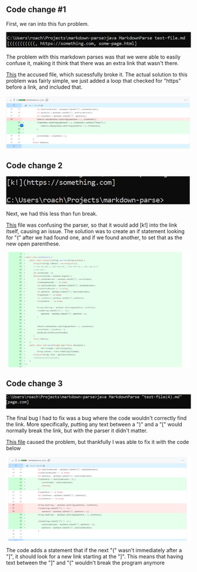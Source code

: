 
## Code change #1

First, we ran into this fun problem.

![this bad boy](img\badfileresult1.png)


The problem
with this markdown parses was that we were able to easily confuse it, making it think that there was an extra link that wasn't there. 


[This](https://github.com/fighterkabir/markdown-parse/commit/0e05f82551ef8c36d66acbe3d82309b472dfdd9d) 
the accused file, which sucessfully broke it. The actual solution to this problem was fairly simple, we just added a loop that checked for "https" before a link, and included that. 

![This bad boy](img\failedtestfile.png)







## Code change 2


![bad pictures](img\badfileresult2.png)

Next, we had this less than fun break. 

[This](https://github.com/fantasticfishman/markdown-parse/commit/5c75bdd0f93c274757cfc52fb43b521f0a53cd9c)
file was confusing the parser, so that it would add [k!] into the link itself, causing an issue. The solution was to create an if statement looking for "(" after we had found one, and if we found another, to set that as the new open parenthese.

![fixed picture](img\fixedfile7.png)



## Code change 3

![bad image](img\badfileresulttest4.png)

The final bug I had to fix was a bug where the code wouldn't correctly find the link. More specifically, putting any text between a ")" and a "[" would normally break the link, but with the parser it didn't matter. 

[This file](https://github.com/Ripslash/markdown-parse/blob/main/test-file(4).md)
caused the problem, but thankfully I was able to fix it with the code below

![the fixed image](img\fixedfile5.png)

The code adds a statement that if the next "(" wasn't immediately after a "]", it should look for a new link starting at the "]". This means that having text between the "]" and "(" wouldn't break the program anymore